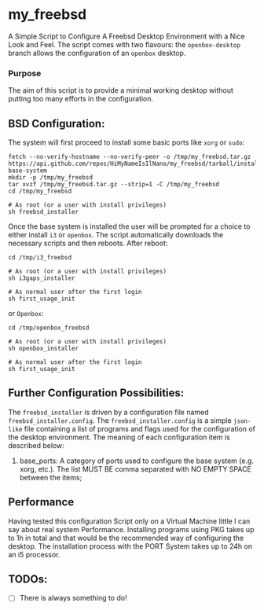 # my_freebsd 
A Simple Script to Configure A Freebsd Desktop Environment with a Nice Look and Feel. The script comes with two flavours: the `openbox-desktop` branch allows the configuration  of an `openbox` desktop.

### Purpose
The aim of this script is to provide a minimal working desktop without putting too many efforts in the configuration.

## BSD Configuration:
The system will first proceed to install some basic ports like `xorg` or `sudo`: 

```
fetch --no-verify-hostname --no-verify-peer -o /tmp/my_freebsd.tar.gz https://api.github.com/repos/HiMyNameIsIlNano/my_freebsd/tarball/install-base-system
mkdir -p /tmp/my_freebsd
tar xvzf /tmp/my_freebsd.tar.gz --strip=1 -C /tmp/my_freebsd
cd /tmp/my_freebsd

# As root (or a user with install privileges)
sh freebsd_installer
```

Once the base system is installed the user will be prompted for a choice to either install `i3` or `openbox`. The script automatically downloads the necessary scripts and then reboots. After reboot:

```
cd /tmp/i3_freebsd

# As root (or a user with install privileges)
sh i3gaps_installer

# As normal user after the first login
sh first_usage_init
```

or `Openbox`:

```
cd /tmp/openbox_freebsd

# As root (or a user with install privileges)
sh openbox_installer

# As normal user after the first login
sh first_usage_init
```

## Further Configuration Possibilities:
The `freebsd_installer` is driven by a configuration file named `freebsd_installer.config`. The `freebsd_installer.config` is a simple `json-like` file containing a list of programs and flags used for the configuration of the desktop environment. The meaning of each configuration item is described below:

1. base_ports: A category of ports used to configure the base system (e.g. xorg, etc.). The list MUST BE comma separated with NO EMPTY SPACE between the items;

## Performance
Having tested this configuration Script only on a Virtual Machine little I can say about real system Performance. Installing programs using PKG takes up to 1h in total and that would be the recommended way of configuring the desktop. The installation process with the PORT System takes up to 24h on an i5 processor.

## TODOs:
- [ ] There is always something to do!
